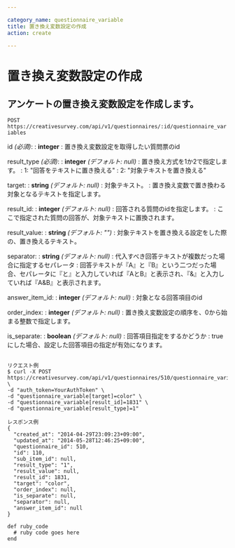 ```yaml
---

category_name: questionnaire_variable
title: 置き換え変数設定の作成
action: create

---
```


# 置き換え変数設定の作成

## アンケートの置き換え変数設定を作成します。

`POST https://creativesurvey.com/api/v1/questionnaires/:id/questionnaire_variables`

id _(必須)_:
: __integer__
: 置き換え変数設定を取得したい質問票のid

result_type _(必須)_:
: __integer__ _(デフォルト: null)_
: 置き換え方式を1か2で指定します。
: 1: "回答をテキストに置き換える"
: 2: "対象テキストを置き換える"

target:
: __string__ _(デフォルト: null)_
: 対象テキスト。
: 置き換え変数で置き換わる対象となるテキストを指定します。

result_id:
: __integer__ _(デフォルト: null)_
: 回答される質問のidを指定します。
: ここで指定された質問の回答が、対象テキストに置換されます。

result_value:
: __string__ _(デフォルト: "")_
: 対象テキストを置き換える設定をした際の、置き換えるテキスト。

separator:
: __string__ _(デフォルト: null)_
: 代入すべき回答テキストが複数だった場合に指定するセパレータ
: 回答テキストが『A』と『B』という二つだった場合、セパレータに『と』と入力していれば『AとB』と表示され、『&』と入力していれば『A&B』と表示されます。

answer_item_id:
: __integer__ _(デフォルト: null)_
: 対象となる回答項目のid

order_index:
: __integer__ _(デフォルト: null)_
: 置き換え変数設定の順序を、0から始まる整数で指定します。

is_separate:
: __boolean__ _(デフォルト: null)_
: 回答項目指定をするかどうか
: trueにした場合、設定した回答項目の指定が有効になります。

~~~

リクエスト例
$ curl -X POST https://creativesurvey.com/api/v1/questionnaires/510/questionnaire_variables \
-d "auth_token=YourAuthToken" \
-d "questionnaire_variable[target]=color" \
-d "questionnaire_variable[result_id]=1831" \
-d "questionnaire_variable[result_type]=1"

レスポンス例
{
  "created_at": "2014-04-29T23:09:23+09:00",
  "updated_at": "2014-05-28T12:46:25+09:00",
  "questionnaire_id": 510,
  "id": 110,
  "sub_item_id": null,
  "result_type": "1",
  "result_value": null,
  "result_id": 1831,
  "target": "color",
  "order_index": null,
  "is_separate": null,
  "separator": null,
  "answer_item_id": null
}

~~~

~~~
def ruby_code
  # ruby code goes here
end
~~~

